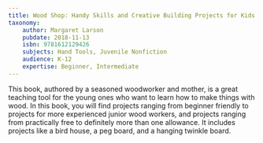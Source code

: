 ```yaml
---
title: Wood Shop: Handy Skills and Creative Building Projects for Kids
taxonomy:
	author: Margaret Larson
	pubdate: 2018-11-13
	isbn: 9781612129426
	subjects: Hand Tools, Juvenile Nonfiction
	audience: K-12
	expertise: Beginner, Intermediate
---
```

This book, authored by a seasoned woodworker and mother, is a great teaching tool for the young ones who want to learn how to make things with wood.  In this book, you will find projects ranging from beginner friendly to projects for more experienced junior wood workers, and projects ranging from practically free to definitely more than one allowance.  It includes projects like a bird house, a peg board, and a hanging twinkle board.